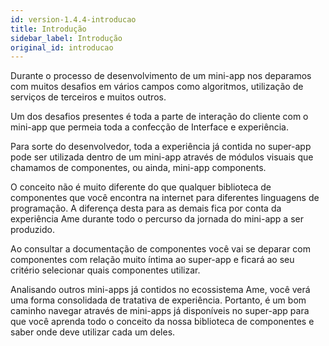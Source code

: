 ```yaml
---
id: version-1.4.4-introducao
title: Introdução
sidebar_label: Introdução
original_id: introducao
---
```


Durante o processo de desenvolvimento de um mini-app nos deparamos com muitos desafios em vários campos como algoritmos, utilização de serviços de terceiros e muitos outros.

Um dos desafios presentes é toda a parte de interação do cliente com o mini-app que permeia toda a confecção de Interface e experiência.

Para sorte do desenvolvedor, toda a experiência já contida no super-app pode ser utilizada dentro de um mini-app através de módulos visuais que chamamos de componentes, ou ainda, mini-app components.

O conceito não é muito diferente do que qualquer biblioteca de componentes que você encontra na internet para diferentes linguagens de programação. A diferença desta para as demais fica por conta da experiência Ame durante todo o percurso da jornada do mini-app a ser produzido.

Ao consultar a documentação de componentes você vai se deparar com componentes com relação muito íntima ao super-app e ficará ao seu critério selecionar quais componentes utilizar.

Analisando outros mini-apps já contidos no ecossistema Ame, você verá uma forma consolidada de tratativa de experiência. Portanto, é um bom caminho navegar através de mini-apps já disponíveis no super-app para que você aprenda todo o conceito da nossa biblioteca de componentes e saber onde deve utilizar cada um deles.